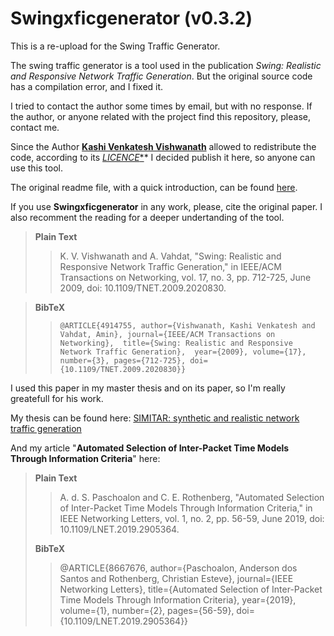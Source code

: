 # Swingxficgenerator (v0.3.2)


This is a re-upload for the Swing Traffic Generator. 

The swing traffic generator is a tool used in the publication *Swing: Realistic and Responsive Network Traffic Generation*. But the original source code has a compilation error, and I fixed it.

I tried to contact the author some times by email, but with no response. If the author, or anyone related with the project find this repository, please, contact me. 

Since the Author [**Kashi Venkatesh Vishwanath**](AUTHORS) allowed to redistribute the code, according to its [*LICENCE**](LICENSE)* I decided publish it here, so anyone can use this tool.

The original readme file, with a quick introduction, can be found [here](README).

If you use **Swingxficgenerator** in any work, please, cite the original paper. I also recomment the reading for a deeper undertanding of the tool.

> **Plain Text**
> > K. V. Vishwanath and A. Vahdat, "Swing: Realistic and Responsive Network Traffic Generation," in IEEE/ACM Transactions on Networking, vol. 17, no. 3, pp. 712-725, June 2009, doi: 10.1109/TNET.2009.2020830.

> **BibTeX**
>> `@ARTICLE{4914755,
  author={Vishwanath, Kashi Venkatesh and Vahdat, Amin},
  journal={IEEE/ACM Transactions on Networking}, 
  title={Swing: Realistic and Responsive Network Traffic Generation}, 
  year={2009},
  volume={17},
  number={3},
  pages={712-725},
  doi={10.1109/TNET.2009.2020830}}`


I used this paper in my master thesis and on its paper, so I'm really greatefull for his work. 


My thesis can be found here:
[SIMITAR: synthetic and realistic network traffic generation](http://repositorio.unicamp.br/acervo/detalhe/1090415?guid=1657351507677&returnUrl=%2fresultado%2flistar%3fguid%3d1657351507677%26quantidadePaginas%3d1%26codigoRegistro%3d1090415%231090415&i=1)

And my article "**Automated Selection of Inter-Packet Time Models Through Information Criteria**" here:

> **Plain Text**
>> A. d. S. Paschoalon and C. E. Rothenberg, "Automated Selection of Inter-Packet Time Models Through Information Criteria," in IEEE Networking Letters, vol. 1, no. 2, pp. 56-59, June 2019, doi: 10.1109/LNET.2019.2905364.
> 
>**BibTeX**
>> @ARTICLE{8667676,
  author={Paschoalon, Anderson dos Santos and Rothenberg, Christian Esteve},
  journal={IEEE Networking Letters}, 
  title={Automated Selection of Inter-Packet Time Models Through Information Criteria}, 
  year={2019},
  volume={1},
  number={2},
  pages={56-59},
  doi={10.1109/LNET.2019.2905364}}










